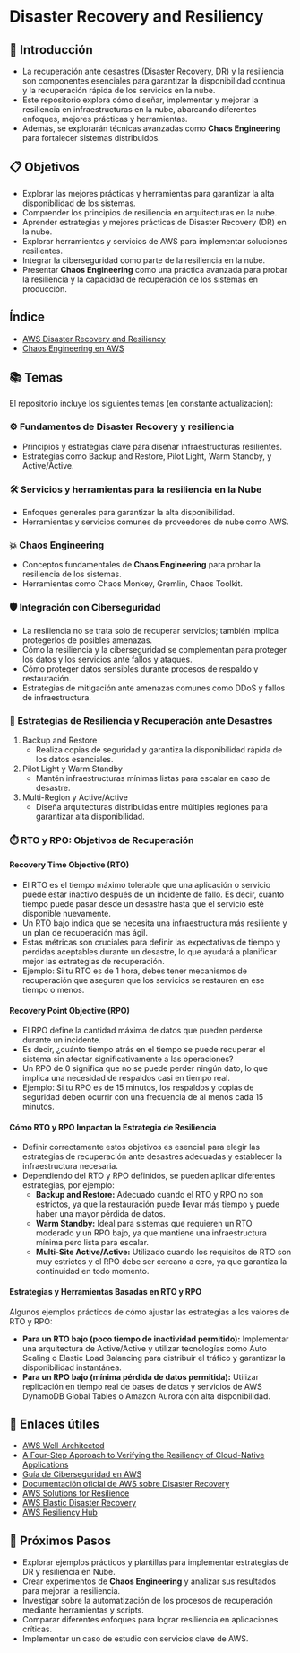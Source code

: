 # Disaster Recovery and Resiliency

## 🌟 Introducción
- La recuperación ante desastres (Disaster Recovery, DR) y la resiliencia son componentes esenciales para garantizar la disponibilidad continua y la recuperación rápida de los servicios en la nube. 
- Este repositorio explora cómo diseñar, implementar y mejorar la resiliencia en infraestructuras en la nube, abarcando diferentes enfoques, mejores prácticas y herramientas.
- Además, se explorarán técnicas avanzadas como **Chaos Engineering** para fortalecer sistemas distribuidos.

## 📋 Objetivos
- Explorar las mejores prácticas y herramientas para garantizar la alta disponibilidad de los sistemas.
- Comprender los principios de resiliencia en arquitecturas en la nube.
- Aprender estrategias y mejores prácticas de Disaster Recovery (DR) en la nube.
- Explorar herramientas y servicios de AWS para implementar soluciones resilientes.
- Integrar la ciberseguridad como parte de la resiliencia en la nube.
- Presentar **Chaos Engineering** como una práctica avanzada para probar la resiliencia y la capacidad de recuperación de los sistemas en producción.

## Índice
- [AWS Disaster Recovery and Resiliency](aws_dr_and_resiliency_strategies.md)
- [Chaos Engineering en AWS](aws_chaos_engineering.md)

## 📚 Temas
El repositorio incluye los siguientes temas (en constante actualización):

### ⚙️ Fundamentos de Disaster Recovery y resiliencia
- Principios y estrategias clave para diseñar infraestructuras resilientes.
- Estrategias como Backup and Restore, Pilot Light, Warm Standby, y Active/Active.

### 🛠️ Servicios y herramientas para la resiliencia en la Nube
- Enfoques generales para garantizar la alta disponibilidad.
- Herramientas y servicios comunes de proveedores de nube como AWS.

### 💥 Chaos Engineering
- Conceptos fundamentales de **Chaos Engineering** para probar la resiliencia de los sistemas.
- Herramientas como Chaos Monkey, Gremlin, Chaos Toolkit.

### 🛡️ Integración con Ciberseguridad
- La resiliencia no se trata solo de recuperar servicios; también implica protegerlos de posibles amenazas.
- Cómo la resiliencia y la ciberseguridad se complementan para proteger los datos y los servicios ante fallos y ataques.
- Cómo proteger datos sensibles durante procesos de respaldo y restauración.
- Estrategias de mitigación ante amenazas comunes como DDoS y fallos de infraestructura.

### 🚀 Estrategias de Resiliencia y Recuperación ante Desastres
1. Backup and Restore
    - Realiza copias de seguridad y garantiza la disponibilidad rápida de los datos esenciales.
2. Pilot Light y Warm Standby
    - Mantén infraestructuras mínimas listas para escalar en caso de desastre.
3. Multi-Region y Active/Active
    - Diseña arquitecturas distribuidas entre múltiples regiones para garantizar alta disponibilidad.

### ⏱️ RTO y RPO: Objetivos de Recuperación
#### Recovery Time Objective (RTO)
- El RTO es el tiempo máximo tolerable que una aplicación o servicio puede estar inactivo después de un incidente de fallo. Es decir, cuánto tiempo puede pasar desde un desastre hasta que el servicio esté disponible nuevamente. 
- Un RTO bajo indica que se necesita una infraestructura más resiliente y un plan de recuperación más ágil.
- Estas métricas son cruciales para definir las expectativas de tiempo y pérdidas aceptables durante un desastre, lo que ayudará a planificar mejor las estrategias de recuperación.
- Ejemplo: Si tu RTO es de 1 hora, debes tener mecanismos de recuperación que aseguren que los servicios se restauren en ese tiempo o menos.

#### Recovery Point Objective (RPO)
- El RPO define la cantidad máxima de datos que pueden perderse durante un incidente. 
- Es decir, ¿cuánto tiempo atrás en el tiempo se puede recuperar el sistema sin afectar significativamente a las operaciones? 
- Un RPO de 0 significa que no se puede perder ningún dato, lo que implica una necesidad de respaldos casi en tiempo real.
- Ejemplo: Si tu RPO es de 15 minutos, los respaldos y copias de seguridad deben ocurrir con una frecuencia de al menos cada 15 minutos.

#### Cómo RTO y RPO Impactan la Estrategia de Resiliencia
- Definir correctamente estos objetivos es esencial para elegir las estrategias de recuperación ante desastres adecuadas y establecer la infraestructura necesaria. 
- Dependiendo del RTO y RPO definidos, se pueden aplicar diferentes estrategias, por ejemplo:
    - **Backup and Restore:** Adecuado cuando el RTO y RPO no son estrictos, ya que la restauración puede llevar más tiempo y puede haber una mayor pérdida de datos.
    - **Warm Standby:** Ideal para sistemas que requieren un RTO moderado y un RPO bajo, ya que mantiene una infraestructura mínima pero lista para escalar.
    - **Multi-Site Active/Active:** Utilizado cuando los requisitos de RTO son muy estrictos y el RPO debe ser cercano a cero, ya que garantiza la continuidad en todo momento.

#### Estrategias y Herramientas Basadas en RTO y RPO
Algunos ejemplos prácticos de cómo ajustar las estrategias a los valores de RTO y RPO:
- **Para un RTO bajo (poco tiempo de inactividad permitido):** Implementar una arquitectura de Active/Active y utilizar tecnologías como Auto Scaling o Elastic Load Balancing para distribuir el tráfico y garantizar la disponibilidad instantánea.
- **Para un RPO bajo (mínima pérdida de datos permitida):** Utilizar replicación en tiempo real de bases de datos y servicios de AWS DynamoDB Global Tables o Amazon Aurora con alta disponibilidad.

## 🔗 Enlaces útiles
- [AWS Well-Architected](https://aws.amazon.com/es/architecture/well-architected/)
- [A Four-Step Approach to Verifying the Resiliency of Cloud-Native Applications](https://www.ibm.com/think/insights/a-four-step-approach-to-verifying-the-resiliency-of-cloud-native-applications)
- [Guía de Ciberseguridad en AWS](https://aws.amazon.com/es/security/)
- [Documentación oficial de AWS sobre Disaster Recovery](https://docs.aws.amazon.com/whitepapers/latest/disaster-recovery-workloads-on-aws/disaster-recovery-workloads-on-aws.html)
- [AWS Solutions for Resilience](https://aws.amazon.com/es/solutions/resilience/)
- [AWS Elastic Disaster Recovery](https://aws.amazon.com/disaster-recovery/)
- [AWS Resiliency Hub](https://aws.amazon.com/es/resilience-hub/)

## 🚧 Próximos Pasos
- Explorar ejemplos prácticos y plantillas para implementar estrategias de DR y resiliencia en Nube.
- Crear experimentos de **Chaos Engineering** y analizar sus resultados para mejorar la resiliencia.
- Investigar sobre la automatización de los procesos de recuperación mediante herramientas y scripts.
- Comparar diferentes enfoques para lograr resiliencia en aplicaciones críticas.
- Implementar un caso de estudio con servicios clave de AWS.